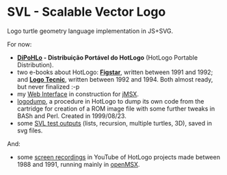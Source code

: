 SVL - Scalable Vector Logo
==========================

Logo turtle geometry language implementation in JS+SVG.

For now:
- **[DiPoHLo](https://goo.gl/fZBLJt) - Distribuição Portável do HotLogo** (HotLogo Portable Distribution).
- two e-books about HotLogo: **[Figstar](https://goo.gl/9lypp1)**, written between 1991 and 1992; and **[Logo Tecnic](https://goo.gl/Q4NBLl)**, written between 1992 and 1994. Both almost ready, but never finalized :-p
- my [Web Interface](https://goo.gl/JVIjom) in construction for [jMSX](http://www.hwado.net/javamsx/).
- [logodump](https://goo.gl/cNPXiw), a procedure in HotLogo to dump its own code from the cartridge for creation of a ROM image file with some further tweaks in BASh and Perl. Created in 1999/08/23.
- some [SVL test outputs](https://goo.gl/R7gsWx) (lists, recursion, multiple turtles, 3D), saved in svg files.

And:
- some [screen recordings](https://goo.gl/kGfiWc) in YouTube of HotLogo projects made between 1988 and 1991, running mainly in [openMSX](http://openmsx.org/).

